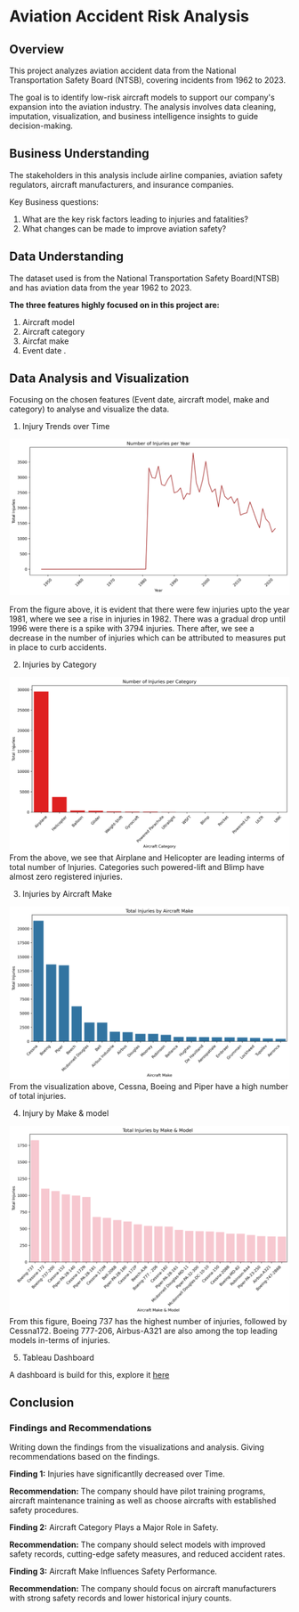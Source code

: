 # Aviation Accident Risk Analysis


## Overview

This project analyzes aviation accident data from the National Transportation Safety Board (NTSB), covering incidents from 1962 to 2023.

The goal is to identify low-risk aircraft models to support our company's expansion into the aviation industry. The analysis involves data cleaning, imputation, visualization, and business intelligence insights to guide decision-making.
## Business Understanding

The stakeholders in this analysis include airline companies, aviation safety regulators, aircraft manufacturers, and insurance companies.

Key Business questions:
1. What are the key risk factors leading to injuries and fatalities?
2. What changes can be made to improve aviation safety?
## Data Understanding

 The dataset used is from the National Transportation Safety Board(NTSB) and has aviation data from the year 1962 to 2023.

**The three features highly focused on in this project are:** 
1. Aircraft model 
2. Aircraft category
3. Aircfat make
4. Event date
.

## Data Analysis and Visualization

Focusing on the chosen features (Event date, aircraft model, make and category) to analyse and visualize the data.
 
 1. Injury Trends over Time

![Injury Trends Over Time](injury_trends_overtime.png)

From the figure above, it is evident that there were few injuries upto the year 1981, where we see a rise in injuries in 1982. There was a gradual drop until 1996 were there is a spike with 3794 injuries. There after, we see a decrease in the number of injuries which can be attributed to measures put in place to curb accidents.

2. Injuries by Category

![Injuries per category](injury_per_category.png) 
From the above, we see that Airplane and Helicopter are leading interms of total number of Injuries. Categories such powered-lift and Blimp have almost zero registered injuries.

3. Injuries by Aircraft Make

![Injuries per Aircraft Make](injury_per_make.png)
From the visualization above, Cessna, Boeing and Piper have a high number of total injuries.

4. Injury by Make & model

![Injury by Make-model](injuries_by_make_model.png)
From this figure, Boeing 737 has the highest number of injuries, followed by Cessna172. Boeing 777-206, Airbus-A321 are also among the top leading models in-terms of injuries.

5. Tableau Dashboard

A dashboard is build for this, explore it [here](https://public.tableau.com/app/profile/lucy.mutua/viz/AviationAccidentRiskAnalysis_17431941135170/AviationAccidents)

## Conclusion

### Findings and Recommendations

Writing down the findings from the visualizations and analysis. 
Giving recommendations based on the findings.

**Finding 1:** Injuries have significantlly decreased over Time.

**Recommendation:** The company should have pilot training programs, aircraft maintenance training as well as choose aircrafts with established safety procedures.

**Finding 2:** Aircraft Category Plays a Major Role in Safety.

**Recommendation:** The company should select models with improved safety records, cutting-edge safety measures, and reduced accident rates.

**Finding 3:** Aircraft Make Influences Safety Performance.

**Recommendation:** The company should focus on aircraft manufacturers with strong safety records and lower historical injury counts.

